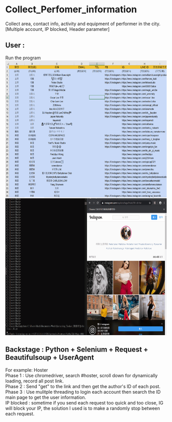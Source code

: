 # Collect_Perfomer_information
Collect area, contact info, activity and equipment of performer in the city. [Multiple account, IP blocked, Header parameter]

## User :
Run the program  
<img src="https://github.com/m1596284/Collect_Perfomer_information/blob/master/Collect_Performers_info.png" width="647" height="426">
<img src="https://github.com/m1596284/Collect_Perfomer_information/blob/master/IG_Host_Tag.gif" width="647" height="426">

## Backstage : Python + Selenium + Request + Beautifulsoup + UserAgent
For example: Hoster  
Phase 1 : Use chromedriver, search #hoster, scroll down for dynamically loading, record all post link.  
Phase 2 : Send "get" to the link and then get the author's ID of each post.  
Phase 3 : Use mulitple threading to login each account then search the ID main page to get the user information.  
IP blocked : sometime if you send each request too quick and too close, IG will block your IP, the solution I used is to make a randomly stop between each request. 
